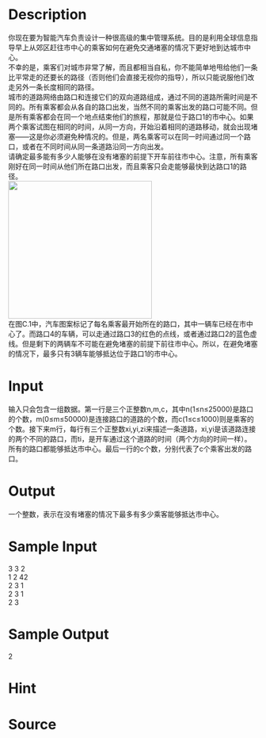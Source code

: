 
# Description

<div class="content"><div>你现在要为智能汽车负责设计一种很高级的集中管理系统。目的是利用全球信息指导早上从郊区赶往市中心的乘客如何在避免交通堵塞的情况下更好地到达城市中心。</div>
<div>不幸的是，乘客们对城市非常了解，而且都相当自私，你不能简单地甩给他们一条比平常走的还要长的路径（否则他们会直接无视你的指导），所以只能说服他们改走另外一条长度相同的路径。</div>
<div>城市的道路网络由路口和连接它们的双向道路组成，通过不同的道路所需时间是不同的。所有乘客都会从各自的路口出发，当然不同的乘客出发的路口可能不同。但是所有乘客都会在同一个地点结束他们的旅程，那就是位于路口1的市中心。如果两个乘客试图在相同的时间，从同一方向，开始沿着相同的道路移动，就会出现堵塞——这是你必须避免种情况的。但是，两名乘客可以在同一时间通过同一个路口，或者在不同时间从同一条道路沿同一方向出发。</div>
<div>请确定最多能有多少人能够在没有堵塞的前提下开车前往市中心。注意，所有乘客刚好在同一时间从他们所在路口出发，而且乘客只会走能够最快到达路口1的路径。</div>
<div><img src="/source/bzoj/3955/img/aHR0cHM6Ly9seWRzeS5jb20vSnVkZ2VPbmxpbmUvdXBsb2FkLzIwMTUwNC9mZmYuYm1w.bmp" width="290" height="278" alt=""/></div>
<div>在图C.1中，汽车图案标记了每名乘客最开始所在的路口，其中一辆车已经在市中心了。而路口4的车辆，可以走通过路口3的红色的点线，或者通过路口2的蓝色虚线。但是剩下的两辆车不可能在避免堵塞的前提下前往市中心。所以，在避免堵塞的情况下，最多只有3辆车能够抵达位于路口1的市中心。</div>
<p></p></div>

# Input

<div class="content"><div>输入只会包含一组数据。第一行是三个正整数n,m,c，其中n(1≤n≤25000)是路口的个数，m(0≤m≤50000)是连接路口的道路的个数，而c(1≤c≤1000)则是乘客的个数。接下来m行，每行有三个正整数xi,yi,zi来描述一条道路，xi,yi是该道路连接的两个不同的路口，而ti，是开车通过这个道路的时间（两个方向的时间一样）。所有的路口都能够抵达市中心。最后一行的c个数，分别代表了c个乘客出发的路口。</div>
<p></p></div>

# Output

<div class="content"><div>
<div>一个整数，表示在没有堵塞的情况下最多有多少乘客能够抵达市中心。</div>
</div>
<p></p></div>

# Sample Input

<div class="content"><span class="sampledata">3 3 2<br/>
1 2 42<br/>
2 3 1<br/>
2 3 1<br/>
2 3</span></div>

# Sample Output

<div class="content"><span class="sampledata">2<br/>
</span></div>

# Hint

<div class="content"><p></p></div>

# Source

<div class="content"><p><a href="problemset.php?search="></a></p></div>

